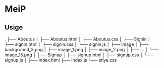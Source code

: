 # MeiP
## Usige
.
├── Aboutus
│   ├── Aboutus.html
│   ├── Aboutus.css
│
├── Signin
│   ├── signin.html
│   ├── signin.css
│   └── signin.js
│
├── Image
│   ├── background_3.png
│   ├── image_1.png
│   ├── image_2.png
│   ├── ...
│   └── image_15.png
│
├── Signup
│   ├── signup.html
│   ├── signup.css
│   └── signup.js
│
├── index.html
├── index.js
└── stlye.css
